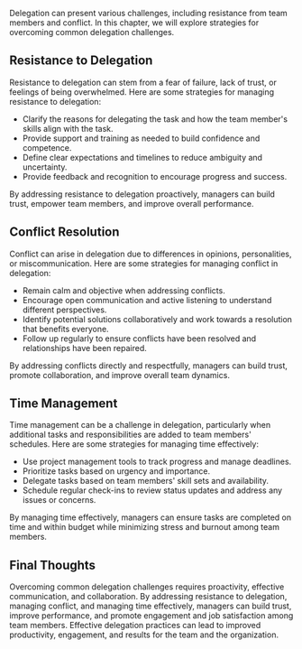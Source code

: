 
Delegation can present various challenges, including resistance from team members and conflict. In this chapter, we will explore strategies for overcoming common delegation challenges.

Resistance to Delegation
------------------------

Resistance to delegation can stem from a fear of failure, lack of trust, or feelings of being overwhelmed. Here are some strategies for managing resistance to delegation:

* Clarify the reasons for delegating the task and how the team member's skills align with the task.
* Provide support and training as needed to build confidence and competence.
* Define clear expectations and timelines to reduce ambiguity and uncertainty.
* Provide feedback and recognition to encourage progress and success.

By addressing resistance to delegation proactively, managers can build trust, empower team members, and improve overall performance.

Conflict Resolution
-------------------

Conflict can arise in delegation due to differences in opinions, personalities, or miscommunication. Here are some strategies for managing conflict in delegation:

* Remain calm and objective when addressing conflicts.
* Encourage open communication and active listening to understand different perspectives.
* Identify potential solutions collaboratively and work towards a resolution that benefits everyone.
* Follow up regularly to ensure conflicts have been resolved and relationships have been repaired.

By addressing conflicts directly and respectfully, managers can build trust, promote collaboration, and improve overall team dynamics.

Time Management
---------------

Time management can be a challenge in delegation, particularly when additional tasks and responsibilities are added to team members' schedules. Here are some strategies for managing time effectively:

* Use project management tools to track progress and manage deadlines.
* Prioritize tasks based on urgency and importance.
* Delegate tasks based on team members' skill sets and availability.
* Schedule regular check-ins to review status updates and address any issues or concerns.

By managing time effectively, managers can ensure tasks are completed on time and within budget while minimizing stress and burnout among team members.

Final Thoughts
--------------

Overcoming common delegation challenges requires proactivity, effective communication, and collaboration. By addressing resistance to delegation, managing conflict, and managing time effectively, managers can build trust, improve performance, and promote engagement and job satisfaction among team members. Effective delegation practices can lead to improved productivity, engagement, and results for the team and the organization.
